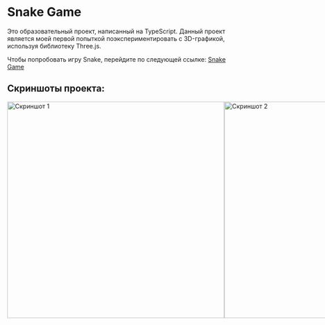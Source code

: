 # Snake Game

Это образовательный проект, написанный на TypeScript. Данный проект является моей первой попыткой поэкспериментировать с 3D-графикой, используя библиотеку Three.js.

Чтобы попробовать игру Snake, перейдите по следующей ссылке: [Snake Game](https://theonlyfastcoder2.github.io/Snake/)

## Скриншоты проекта:

<div style="display: flex; justify-content: space-around;">
    <img width="500px" src="https://user-images.githubusercontent.com/60759188/188754251-5b0e2ab9-a37a-4316-9b1f-ba4d2ae5820f.png" alt="Скриншот 1">
    <img width="500px" src="https://user-images.githubusercontent.com/60759188/188951534-bded06bc-da83-4445-b1db-a403c997c273.png" alt="Скриншот 2">
    <img width="500px" src="https://user-images.githubusercontent.com/60759188/188952585-a5cb18f0-51cd-484b-ae0d-ed639fc869f1.png" alt="Скриншот 3">
</div>
